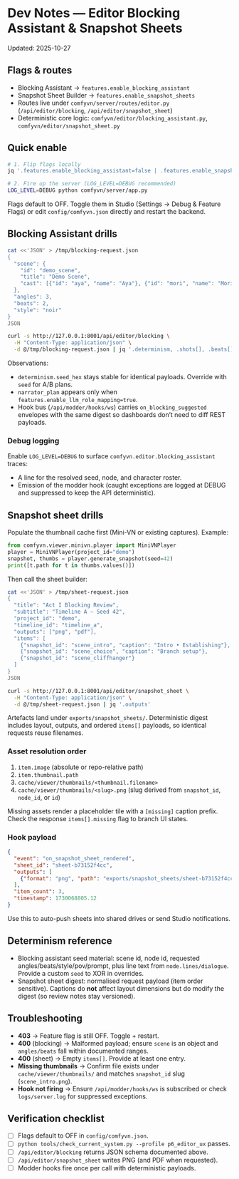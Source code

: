 # Dev Notes — Editor Blocking Assistant & Snapshot Sheets

Updated: 2025-10-27

## Flags & routes

- Blocking Assistant → `features.enable_blocking_assistant`
- Snapshot Sheet Builder → `features.enable_snapshot_sheets`
- Routes live under `comfyvn/server/routes/editor.py` (`/api/editor/blocking`, `/api/editor/snapshot_sheet`)
- Deterministic core logic: `comfyvn/editor/blocking_assistant.py`, `comfyvn/editor/snapshot_sheet.py`

## Quick enable

```bash
# 1. Flip flags locally
jq '.features.enable_blocking_assistant=false | .features.enable_snapshot_sheets=false' config/comfyvn.json

# 2. Fire up the server (LOG_LEVEL=DEBUG recommended)
LOG_LEVEL=DEBUG python comfyvn/server/app.py
```

Flags default to OFF. Toggle them in Studio (Settings → Debug & Feature Flags) or edit `config/comfyvn.json` directly and restart the backend.

## Blocking Assistant drills

```bash
cat <<'JSON' > /tmp/blocking-request.json
{
  "scene": {
    "id": "demo_scene",
    "title": "Demo Scene",
    "cast": [{"id": "aya", "name": "Aya"}, {"id": "mori", "name": "Mori"}]
  },
  "angles": 3,
  "beats": 2,
  "style": "noir"
}
JSON

curl -s http://127.0.0.1:8001/api/editor/blocking \
  -H "Content-Type: application/json" \
  -d @/tmp/blocking-request.json | jq '.determinism, .shots[], .beats[]'
```

Observations:

- `determinism.seed_hex` stays stable for identical payloads. Override with `seed` for A/B plans.
- `narrator_plan` appears only when `features.enable_llm_role_mapping=true`.
- Hook bus (`/api/modder/hooks/ws`) carries `on_blocking_suggested` envelopes with the same digest so dashboards don’t need to diff REST payloads.

### Debug logging

Enable `LOG_LEVEL=DEBUG` to surface `comfyvn.editor.blocking_assistant` traces:

- A line for the resolved seed, node, and character roster.
- Emission of the modder hook (caught exceptions are logged at DEBUG and suppressed to keep the API deterministic).

## Snapshot sheet drills

Populate the thumbnail cache first (Mini-VN or existing captures). Example:

```python
from comfyvn.viewer.minivn.player import MiniVNPlayer
player = MiniVNPlayer(project_id="demo")
snapshot, thumbs = player.generate_snapshot(seed=42)
print([t.path for t in thumbs.values()])
```

Then call the sheet builder:

```bash
cat <<'JSON' > /tmp/sheet-request.json
{
  "title": "Act I Blocking Review",
  "subtitle": "Timeline A — Seed 42",
  "project_id": "demo",
  "timeline_id": "timeline_a",
  "outputs": ["png", "pdf"],
  "items": [
    {"snapshot_id": "scene_intro", "caption": "Intro • Establishing"},
    {"snapshot_id": "scene_choice", "caption": "Branch setup"},
    {"snapshot_id": "scene_cliffhanger"}
  ]
}
JSON

curl -s http://127.0.0.1:8001/api/editor/snapshot_sheet \
  -H "Content-Type: application/json" \
  -d @/tmp/sheet-request.json | jq '.outputs'
```

Artefacts land under `exports/snapshot_sheets/`. Deterministic digest includes layout, outputs, and ordered `items[]` payloads, so identical requests reuse filenames.

### Asset resolution order

1. `item.image` (absolute or repo-relative path)
2. `item.thumbnail.path`
3. `cache/viewer/thumbnails/<thumbnail.filename>`
4. `cache/viewer/thumbnails/<slug>.png` (slug derived from `snapshot_id`, `node_id`, or `id`)

Missing assets render a placeholder tile with a `[missing]` caption prefix. Check the response `items[].missing` flag to branch UI states.

### Hook payload

```json
{
  "event": "on_snapshot_sheet_rendered",
  "sheet_id": "sheet-b73152f4cc",
  "outputs": [
    {"format": "png", "path": "exports/snapshot_sheets/sheet-b73152f4cc.png"}
  ],
  "item_count": 3,
  "timestamp": 1730068805.12
}
```

Use this to auto-push sheets into shared drives or send Studio notifications.

## Determinism reference

- Blocking assistant seed material: scene id, node id, requested angles/beats/style/pov/prompt, plus line text from `node.lines/dialogue`. Provide a custom `seed` to XOR in overrides.
- Snapshot sheet digest: normalised request payload (item order sensitive). Captions do **not** affect layout dimensions but do modify the digest (so review notes stay versioned).

## Troubleshooting

- **403** → Feature flag is still OFF. Toggle + restart.
- **400** (blocking) → Malformed payload; ensure `scene` is an object and `angles/beats` fall within documented ranges.
- **400** (sheet) → Empty `items[]`. Provide at least one entry.
- **Missing thumbnails** → Confirm file exists under `cache/viewer/thumbnails/` and matches `snapshot_id` slug (`scene_intro.png`).
- **Hook not firing** → Ensure `/api/modder/hooks/ws` is subscribed or check `logs/server.log` for suppressed exceptions.

## Verification checklist

- [ ] Flags default to OFF in `config/comfyvn.json`.
- [ ] `python tools/check_current_system.py --profile p6_editor_ux` passes.
- [ ] `/api/editor/blocking` returns JSON schema documented above.
- [ ] `/api/editor/snapshot_sheet` writes PNG (and PDF when requested).
- [ ] Modder hooks fire once per call with deterministic payloads.
